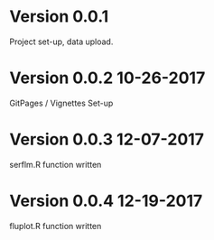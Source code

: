 # Version 0.0.1

Project set-up, data upload.

# Version 0.0.2 10-26-2017  

GitPages / Vignettes Set-up

# Version 0.0.3 12-07-2017  

serflm.R function written

# Version 0.0.4 12-19-2017  

fluplot.R function written
